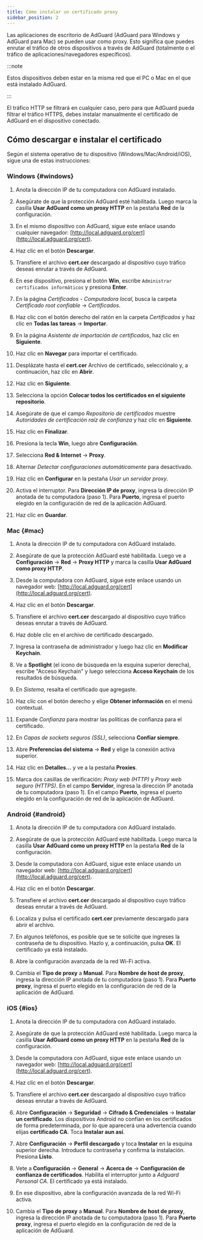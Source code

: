 ```yaml
---
title: Cómo instalar un certificado proxy
sidebar_position: 2
---
```


Las aplicaciones de escritorio de AdGuard (AdGuard para Windows y AdGuard para Mac) se pueden usar como proxy. Esto significa que puedes enrutar el tráfico de otros dispositivos a través de AdGuard (totalmente o el tráfico de aplicaciones/navegadores específicos).

:::note

Estos dispositivos deben estar en la misma red que el PC o Mac en el que está instalado AdGuard.

:::

El tráfico HTTP se filtrará en cualquier caso, pero para que AdGuard pueda filtrar el tráfico HTTPS, debes instalar manualmente el certificado de AdGuard en el dispositivo conectado.

## Cómo descargar e instalar el certificado

Según el sistema operativo de tu dispositivo (Windows/Mac/Android/iOS), sigue una de estas instrucciones:

### Windows {#windows}

1. Anota la dirección IP de tu computadora con AdGuard instalado.

2. Asegúrate de que la protección AdGuard esté habilitada. Luego marca la casilla **Usar AdGuard como un proxy HTTP** en la pestaña **Red** de la configuración.

3. En el mismo dispositivo con AdGuard, sigue este enlace usando cualquier navegador: [http://local.adguard.org/cert](http://local.adguard.org/cert).

4. Haz clic en el botón **Descargar**.

5. Transfiere el archivo **cert.cer** descargado al dispositivo cuyo tráfico deseas enrutar a través de AdGuard.

6. En ese dispositivo, presiona el botón **Win**, escribe `Administrar certificados informáticos` y presiona **Enter**.

7. En la página *Certificados - Computadora local*, busca la carpeta *Certificado root confiable* → *Certificados*.

8. Haz clic con el botón derecho del ratón en la carpeta *Certificados* y haz clic en **Todas las tareas** → **Importar**.

9. En la página *Asistente de importación de certificados*, haz clic en **Siguiente**.

10. Haz clic en **Navegar** para importar el certificado.

11. Desplázate hasta el **cert.cer** Archivo de certificado, selecciónalo y, a continuación, haz clic en **Abrir**.

12. Haz clic en **Siguiente**.

13. Selecciona la opción **Colocar todos los certificados en el siguiente repositorio**.

14. Asegúrate de que el campo *Repositorio de certificados* muestre *Autoridades de certificación raíz de confianza* y haz clic en **Siguiente**.

15. Haz clic en **Finalizar**.

16. Presiona la tecla **Win**, luego abre **Configuración**.

17. Selecciona **Red & Internet** → **Proxy**.

18. Alternar *Detectar configuraciones automáticamente* para desactivado.

19. Haz clic en **Configurar** en la pestaña *Usar un servidor proxy*.

20. Activa el interruptor. Para **Dirección IP de proxy**, ingresa la dirección IP anotada de tu computadora (paso 1). Para **Puerto**, ingresa el puerto elegido en la configuración de red de la aplicación AdGuard.

21. Haz clic en **Guardar**.

### Mac {#mac}

1. Anota la dirección IP de tu computadora con AdGuard instalado.

2. Asegúrate de que la protección AdGuard esté habilitada. Luego ve a **Configuración** → **Red** → **Proxy HTTP** y marca la casilla **Usar AdGuard como proxy HTTP**.

3. Desde la computadora con AdGuard, sigue este enlace usando un navegador web: [http://local.adguard.org/cert](http://local.adguard.org/cert).

4. Haz clic en el botón **Descargar**.

5. Transfiere el archivo **cert.cer** descargado al dispositivo cuyo tráfico deseas enrutar a través de AdGuard.

6. Haz doble clic en el archivo de certificado descargado.

7. Ingresa la contraseña de administrador y luego haz clic en **Modificar Keychain**.

8. Ve a **Spotlight** (el ícono de búsqueda en la esquina superior derecha), escribe "Acceso Keychain" y luego selecciona **Acceso Keychain** de los resultados de búsqueda.

9. En *Sistema*, resalta el certificado que agregaste.

10. Haz clic con el botón derecho y elige **Obtener información** en el menú contextual.

11. Expande *Confianza* para mostrar las políticas de confianza para el certificado.

12. En *Capas de sockets seguros (SSL)*, selecciona **Confiar siempre**.

13. Abre **Preferencias del sistema** → **Red** y elige la conexión activa superior.

14. Haz clic en **Detalles...** y ve a la pestaña **Proxies**.

15. Marca dos casillas de verificación: *Proxy web (HTTP)* y *Proxy web seguro (HTTPS)*. En el campo **Servidor**, ingresa la dirección IP anotada de tu computadora (paso 1). En el campo **Puerto**, ingresa el puerto elegido en la configuración de red de la aplicación de AdGuard.

### Android {#android}

1. Anota la dirección IP de tu computadora con AdGuard instalado.

2. Asegúrate de que la protección AdGuard esté habilitada. Luego marca la casilla **Usar AdGuard como un proxy HTTP** en la pestaña **Red** de la configuración.

3. Desde la computadora con AdGuard, sigue este enlace usando un navegador web: [http://local.adguard.org/cert](http://local.adguard.org/cert).

4. Haz clic en el botón **Descargar**.

5. Transfiere el archivo **cert.cer** descargado al dispositivo cuyo tráfico deseas enrutar a través de AdGuard.

6. Localiza y pulsa el certificado **cert.cer** previamente descargado para abrir el archivo.

7. En algunos teléfonos, es posible que se te solicite que ingreses la contraseña de tu dispositivo. Hazlo y, a continuación, pulsa **OK**. El certificado ya está instalado.

8. Abre la configuración avanzada de la red Wi-Fi activa.

9. Cambia el **Tipo de proxy** a **Manual**. Para **Nombre de host de proxy**, ingresa la dirección IP anotada de tu computadora (paso 1). Para **Puerto proxy**, ingresa el puerto elegido en la configuración de red de la aplicación de AdGuard.

### iOS {#ios}

1. Anota la dirección IP de tu computadora con AdGuard instalado.

2. Asegúrate de que la protección AdGuard esté habilitada. Luego marca la casilla **Usar AdGuard como un proxy HTTP** en la pestaña **Red** de la configuración.

3. Desde la computadora con AdGuard, sigue este enlace usando un navegador web: [http://local.adguard.org/cert](http://local.adguard.org/cert).

4. Haz clic en el botón **Descargar**.

5. Transfiere el archivo **cert.cer** descargado al dispositivo cuyo tráfico deseas enrutar a través de AdGuard.

6. Abre **Configuración** → **Seguridad** → **Cifrado & Credenciales** → **Instalar un certificado**. Los dispositivos Android no confían en los certificados de forma predeterminada, por lo que aparecerá una advertencia cuando elijas **certificado CA**. Toca **Instalar aun así**.

7. Abre **Configuración** → **Perfil descargado** y toca **Instalar** en la esquina superior derecha. Introduce tu contraseña y confirma la instalación. Presiona **Listo**.

8. Vete a **Configuración** → **General** → **Acerca de** → **Configuración de confianza de certificados**. Habilita el interruptor junto a *Adguard Personal CA*. El certificado ya está instalado.

9. En ese dispositivo, abre la configuración avanzada de la red Wi-Fi activa.

10. Cambia el **Tipo de proxy** a **Manual**. Para **Nombre de host de proxy**, ingresa la dirección IP anotada de tu computadora (paso 1). Para **Puerto proxy**, ingresa el puerto elegido en la configuración de red de la aplicación de AdGuard.
